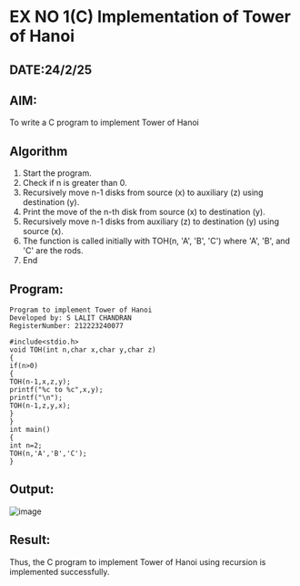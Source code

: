 # EX NO 1(C) Implementation of Tower of Hanoi
## DATE:24/2/25
## AIM:
To write a C program to implement Tower of Hanoi

## Algorithm
1. Start the program.
2. Check if n is greater than 0.
3. Recursively move n-1 disks from source (x) to auxiliary (z) using destination (y).
4. Print the move of the n-th disk from source (x) to destination (y).
5. Recursively move n-1 disks from auxiliary (z) to destination (y) using source (x).
6. The function is called initially with TOH(n, 'A', 'B', 'C') where 'A', 'B', and 'C' are the rods.
7. End 

## Program:
```
Program to implement Tower of Hanoi
Developed by: S LALIT CHANDRAN
RegisterNumber: 212223240077
```
```
#include<stdio.h>
void TOH(int n,char x,char y,char z)
{
if(n>0)
{
TOH(n-1,x,z,y);
printf("%c to %c",x,y);
printf("\n");
TOH(n-1,z,y,x);
}
}
int main()
{
int n=2; 
TOH(n,'A','B','C');
} 

```

## Output:

![image](https://github.com/user-attachments/assets/c04c30c2-6c1f-4d61-b4a7-ed57611793a5)


## Result:
Thus, the C program to implement Tower of Hanoi using recursion is implemented successfully.
